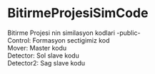 # BitirmeProjesiSimCode
Bitirme Projesi nin similasyon kodlari -public- <br />
Control: Formasyon sectigimiz kod <br />
Mover: Master kodu <br />
Detector: Sol slave kodu <br />
Detector2: Sag slave kodu <br />
 
